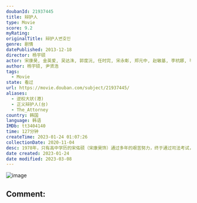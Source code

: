 ```yaml
---
doubanId: 21937445
title: 辩护人
type: Movie
score: 9.2
myRating: 
originalTitle: 辩护人변호인
genre: 剧情
datePublished: 2013-12-18
director: 杨宇硕
actor: 宋康昊, 金英爱, 吴达洙, 郭度沅, 任时完, 宋永彰, 郑元中, 赵敏基, 李杭娜, 李星民, 车光洙, 韩基重, 沈熙燮, 赵莞基, 李姃垠, 朴成根, 郑俊元, 李真熙, 朴修荣, 李率求, 张利雨, 权五镇, 崔正贤, 薛昌熙, 杨明宪, 黄健, 曹善默, 刘河福, 杨道贤, 全光镇, 申承勇, 金佳英, 李善熙
author: 杨宇硕, 尹贤浩
tags:
  - Movie
state: 看过
url: https://movie.douban.com/subject/21937445/
aliases:
  - 逆权大状(港)
  - 正义辩护人(台)
  - The_Attorney
country: 韩国
language: 韩语
IMDb: tt3404140
time: 127分钟
createTime: 2023-01-24 01:07:26
collectionDate: 2020-11-04
desc: 1978年，只有高中学历的宋佑硕（宋康昊饰）通过多年的艰苦努力，终于通过司法考试，并在成为法官后很快转行成为一名律师。他敏锐地从最新政策中嗅到商机，以不动产代书业务起家。虽然被同行讥讽为随时随地派发...
date created: 2023-01-24
date modified: 2023-03-08
---
```


![image](p2158166535.jpg)

Comment:
---

